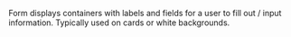 Form displays containers with labels and fields for a user to fill out / input information. Typically used on cards or white backgrounds.
